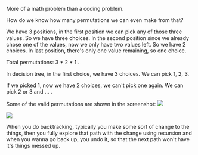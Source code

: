 More of a math problem than a coding problem.

How do we know how many permutations we can even make from that?

We have 3 positions, in the first position we can pick any of those three values. So we have three choices. In the second position since we
already chose one of the values, now we only have two values left. So we have 2 choices. In last position, there's only one value
remaining, so one choice.

Total permutations: 3 * 2 * 1 .

In decision tree, in the first choice, we have 3 choices. We can pick 1, 2, 3. 

If we picked 1, now we have 2 choices, we can't pick one again. We can pick 2 or 3 and ... .

Some of the valid permutations are shown in the screenshot:
![](../img/46-1.png)

![](../img/46-2.png)

When you do backtracking, typically you make some sort of change to the things, then you fully explore that path with the change using recursion
and when you wanna go back up, you undo it, so that the next path won't have it's things messed up.